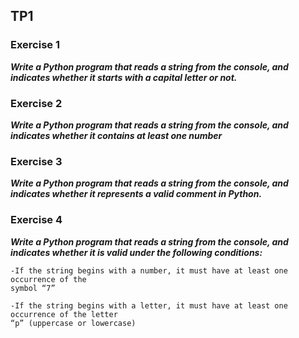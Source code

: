 ## TP1

### Exercise 1

***Write a Python program that reads a string from the console, and indicates whether
it starts with a capital letter or not.***

### Exercise 2

***Write a Python program that reads a string from the console, and indicates whether
it contains at least one number***

### Exercise 3

***Write a Python program that reads a string from the console, and indicates whether
it represents a valid comment in Python.***

### Exercise 4

***Write a Python program that reads a string from the console, and indicates whether
it is valid under the following conditions:***

    -If the string begins with a number, it must have at least one occurrence of the
    symbol “7”

    -If the string begins with a letter, it must have at least one occurrence of the letter
    “p” (uppercase or lowercase)